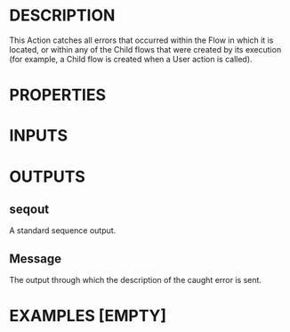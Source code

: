 # DESCRIPTION

This Action catches all errors that occurred within the Flow in which it is located, or within any of the Child flows that were created by its execution (for example, a Child flow is created when a User action is called).

# PROPERTIES

# INPUTS

# OUTPUTS

## seqout

A standard sequence output.

## Message

The output through which the description of the caught error is sent.

# EXAMPLES [EMPTY]
